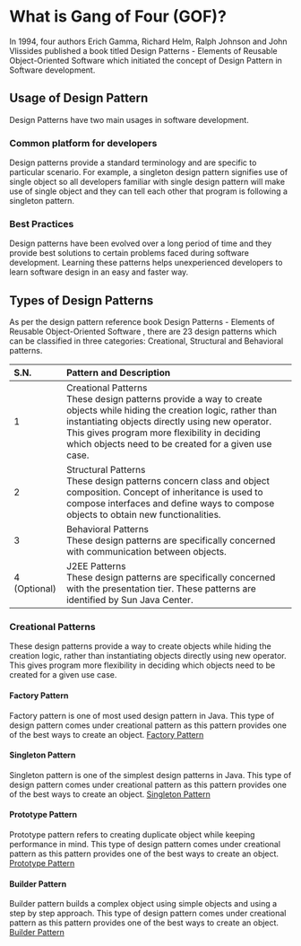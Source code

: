 # What is Gang of Four (GOF)?

In 1994, four authors Erich Gamma, Richard Helm, Ralph Johnson and John Vlissides published a book titled Design Patterns - Elements of Reusable Object-Oriented Software which initiated the concept of Design Pattern in Software development.

## Usage of Design Pattern
Design Patterns have two main usages in software development.
### Common platform for developers
Design patterns provide a standard terminology and are specific to particular scenario. For example, a singleton design pattern signifies use of single object so all developers familiar with single design pattern will make use of single object and they can tell each other that program is following a singleton pattern.

### Best Practices
Design patterns have been evolved over a long period of time and they provide best solutions to certain problems faced during software development. Learning these patterns helps unexperienced developers to learn software design in an easy and faster way.

## Types of Design Patterns
As per the design pattern reference book Design Patterns - Elements of Reusable Object-Oriented Software , there are 23 design patterns which can be classified in three categories: Creational, Structural and Behavioral patterns.

| S.N.         | Pattern and Description                                                                                                                                                                                                                                                               |
|:-------------|:--------------------------------------------------------------------------------------------------------------------------------------------------------------------------------------------------------------------------------------------------------------------------------------|
| 1            | Creational Patterns<br/> These design patterns provide a way to create objects while hiding the creation logic, rather than instantiating objects directly using new operator. This gives program more flexibility in deciding which objects need to be created for a given use case. |
| 2            | Structural Patterns<br/> These design patterns concern class and object composition. Concept of inheritance is used to compose interfaces and define ways to compose objects to obtain new functionalities.                                                                           |
| 3            | Behavioral Patterns<br/> These design patterns are specifically concerned with communication between objects.                                                                                                                                                                         |
| 4 (Optional) | J2EE Patterns<br/> These design patterns are specifically concerned with the presentation tier. These patterns are identified by Sun Java Center.                                                                                                                                     |

### Creational Patterns
These design patterns provide a way to create objects while hiding the creation logic, rather than instantiating objects directly using new operator. This gives program more flexibility in deciding which objects need to be created for a given use case.

#### Factory Pattern
Factory pattern is one of most used design pattern in Java. This type of design pattern comes under creational pattern as this pattern provides one of the best ways to create an object.
[Factory Pattern](https://github.com/melihcanclk/Learning-Repo/tree/master/DesignPatternsInJava/src/factory)

#### Singleton Pattern
Singleton pattern is one of the simplest design patterns in Java. This type of design pattern comes under creational pattern as this pattern provides one of the best ways to create an object.
[Singleton Pattern](https://github.com/melihcanclk/Learning-Repo/tree/master/DesignPatternsInJava/src/singleton)

#### Prototype Pattern
Prototype pattern refers to creating duplicate object while keeping performance in mind. This type of design pattern comes under creational pattern as this pattern provides one of the best ways to create an object.
[Prototype Pattern](https://github.com/melihcanclk/Learning-Repo/tree/master/DesignPatternsInJava/src/prototype)

#### Builder Pattern
Builder pattern builds a complex object using simple objects and using a step by step approach. This type of design pattern comes under creational pattern as this pattern provides one of the best ways to create an object.
[Builder Pattern](https://github.com/melihcanclk/Learning-Repo/tree/master/DesignPatternsInJava/src/builder)
